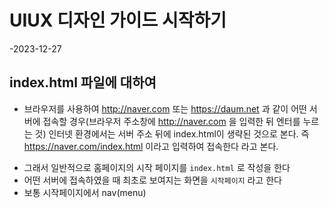 # UIUX 디자인 가이드 시작하기

-2023-12-27

## index.html 파일에 대하여

- 브라우저를 사용하여 http://naver.com 또는 https://daum.net 과 같이 어떤 서버에 접속할 경우(브라우저 주소창에 http://naver.com 을 입력한 뒤 엔터를 누르는 것) 인터넷 환경에서는 서버 주소 뒤에 index.html이 생략된 것으로 본다. 즉 https://naver.com/index.html 이라고 입력하여 접속한다 라고 본다.

* 그래서 일반적으로 홈페이지의 시작 페이지를 `index.html` 로 작성을 한다
* 어떤 서버에 접속하였을 때 최초로 보여지는 화면을 `시작페이지` 라고 한다
* 보통 시작페이지에서 nav(menu)

